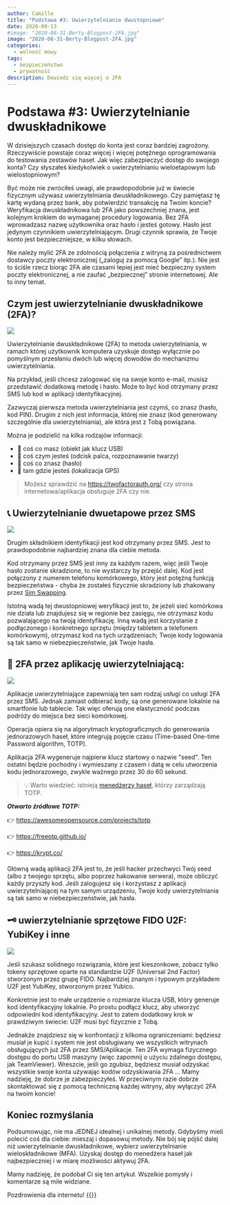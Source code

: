 ```yaml
---
author: Camille
title: "Podstawa #3: Uwierzytelnianie dwustopniowe"
date: 2020-09-13
#image: "2020-08-31-Berty-Blogpost-2FA.jpg"
image: "2020-08-31-Berty-Blogpost-2FA.jpg"
categories:
  - wolność mowy
tags:
  - bezpieczeństwo
  - prywatność
description: Dowiedz się więcej o 2FA
---
```


# Podstawa #3: Uwierzytelnianie dwuskładnikowe


W dzisiejszych czasach dostęp do konta jest coraz bardziej zagrożony. Rzeczywiście powstaje coraz więcej i więcej potężnego oprogramowania do testowania zestawów haseł. Jak więc zabezpieczyć dostęp do swojego konta? Czy słyszałeś kiedykolwiek o uwierzytelnianiu wieloetapowym lub wielostopniowym?

Być może nie zwróciłeś uwagi, ale prawdopodobnie już w świecie fizycznym używasz uwierzytelniania dwuskładnikowego. Czy pamiętasz tę kartę wydaną przez bank, aby potwierdzić transakcję na Twoim koncie? Weryfikacja dwuskładnikowa lub 2FA jako powszechniej znana, jest kolejnym krokiem do wymaganej procedury logowania. Bez 2FA wprowadzasz nazwę użytkownika oraz hasło i jesteś gotowy. Hasło jest jedynym czynnikiem uwierzytelniającym. Drugi czynnik sprawia, że Twoje konto jest bezpieczniejsze, w kilku słowach.

Nie należy mylić 2FA ze zdolnością połączenia z witryną za pośrednictwem dostawcy poczty elektronicznej („zaloguj za pomocą Google” itp.). Nie jest to ściśle rzecz biorąc 2FA ale czasami lepiej jest mieć bezpieczny system poczty elektronicznej, a nie zaufać „bezpiecznej” stronie internetowej. Ale to inny temat.

## Czym jest uwierzytelnianie dwuskładnikowe (2FA)?

![](https://i.imgur.com/MJUVRuw.jpg)

Uwierzytelnianie dwuskładnikowe (2FA) to metoda uwierzytelniania, w ramach której użytkownik komputera uzyskuje dostęp wyłącznie po pomyślnym przesłaniu dwóch lub więcej dowodów do mechanizmu uwierzytelniania.

Na przykład, jeśli chcesz zalogować się na swoje konto e-mail, musisz przedstawić dodatkową metodę i hasło. Może to być kod otrzymany przez SMS lub kod w aplikacji identyfikacyjnej.

Zazwyczaj pierwsza metoda uwierzytelniania jest czymś, co znasz (hasło, kod PIN). Drugim z nich jest informacja, której nie znasz (kod generowany szczególnie dla uwierzytelniania), ale która jest z Tobą powiązana.

Można je podzielić na kilka rodzajów informacji:
- 🔑 coś co masz (obiekt jak klucz USB)
- 🐾 coś czym jesteś (odcisk palca, rozpoznawanie twarzy)
- 🧠 coś co znasz (hasło)
- 📍 tam gdzie jesteś (lokalizacja GPS)


> Możesz sprawdzić na https://twofactorauth.org/ czy strona internetowa/aplikacja obsługuje 2FA czy nie.

## 📞 Uwierzytelnianie dwuetapowe przez SMS

![](https://i.imgur.com/uuqGxCp.jpg)


Drugim składnikiem identyfikacji jest kod otrzymany przez SMS. Jest to prawdopodobnie najbardziej znana dla ciebie metoda.

Kod otrzymany przez SMS jest inny za każdym razem, więc jeśli Twoje hasło zostanie skradzione, to nie wystarczy by przejść dalej. Kod jest połączony z numerem telefonu komórkowego, który jest potężną funkcją bezpieczeństwa - chyba że zostałeś fizycznie skradziony lub zhakowany przez [Sim Swapping](https://berty.tech/blog/sim-swapping/).

Istotną wadą tej dwustopniowej weryfikacji jest to, że jeżeli sieć komórkowa nie działa lub znajdujesz się w regionie bez zasięgu, nie otrzymasz kodu pozwalającego na twoją identyfikację. Inną wadą jest korzystanie z podłączonego i konkretnego sprzętu (między tabletem a telefonem komórkowym), otrzymasz kod na tych urządzeniach; Twoje kody logowania są tak samo w niebezpieczeństwie, jak Twoje hasła.


## 📱 2FA przez aplikację uwierzytelniającą:

![](https://i.imgur.com/YuRNDY0.jpg)


Aplikacje uwierzytelniające zapewniają ten sam rodzaj usługi co usługi 2FA przez SMS. Jednak zamiast odbierać kody, są one generowane lokalnie na smartfonie lub tablecie. Tak więc oferują one elastyczność podczas podróży do miejsca bez sieci komórkowej.

Operacja opiera się na algorytmach kryptograficznych do generowania jednorazowych haseł, które integrują pojęcie czasu (Time-based One-time Password algorithm, TOTP).

Aplikacja 2FA wygeneruje najpierw klucz startowy o nazwie "seed". Ten ostatni będzie pochodny i wymieszany z czasem i datą w celu utworzenia kodu jednorazowego, zwykle ważnego przez 30 do 60 sekund.

> 💡 Warto wiedzieć: istnieją [menedżerzy haseł](https://berty.tech/blog/best-password-manager/), którzy zarządzają TOTP.

***Otwarto źródłowe TOTP:***

👉 https://awesomeopensource.com/projects/totp

👉 https://freeotp.github.io/

👉 https://krypt.co/

Główną wadą aplikacji 2FA jest to, że jeśli hacker przechwyci Twój seed (albo z twojego sprzętu, albo poprzez hakowanie serwera), może obliczyć każdy przyszły kod. Jeśli zalogujesz się i korzystasz z aplikacji uwierzytelniającej na tym samym urządzeniu, Twoje kody uwierzytelniania są tak samo w niebezpieczeństwie, jak hasła.


## 🗝️ uwierzytelnianie sprzętowe FIDO U2F: YubiKey i inne

![](https://i.imgur.com/ZzJa77a.png)


Jeśli szukasz solidnego rozwiązania, które jest kieszonkowe, zobacz tylko tokeny sprzętowe oparte na standardzie U2F (Universal 2nd Factor) stworzonym przez grupę FIDO. Najbardziej znanym i typowym przykładem U2F jest YubiKey, stworzonym przez Yubico.

Konkretnie jest to małe urządzenie o rozmiarze klucza USB, który generuje kod identyfikacyjny lokalnie. Po prostu podłącz klucz, aby utworzyć odpowiedni kod identyfikacyjny. Jest to zatem dodatkowy krok w prawdziwym świecie: U2F musi być fizycznie z Tobą.

Jednakże znajdziesz się w konfrontacji z kilkoma ograniczeniami: będziesz musiał je kupić i system nie jest obsługiwany we wszystkich witrynach obsługujących już 2FA przez SMS/Aplikacje. Ten 2FA wymaga fizycznego dostępu do portu USB maszyny (więc zapomnij o użyciu zdalnego dostępu, jak TeamViewer). Wreszcie, jeśli go zgubisz, będziesz musiał odzyskać wszystkie swoje konta używając kodów odzyskiwania 2FA ... Mamy nadzieję, że dobrze je zabezpieczyłeś. W przeciwnym razie dobrze skontaktować się z pomocą techniczną każdej witryny, aby wyłączyć 2FA na twoim koncie!


## Koniec rozmyślania

Podsumowując, nie ma JEDNEJ idealnej i unikalnej metody. Gdybyśmy mieli polecić coś dla ciebie: mieszaj i dopasowuj metody. Nie bój się pójść dalej niż uwierzytelnianie dwuskładnikowe, wybierz uwierzytelnianie wieloskładnikowe (MFA). Uzyskaj dostęp do menedżera haseł jak najbezpieczniej i w miarę możliwości aktywuj 2FA.

Mamy nadzieję, że podobał Ci się ten artykuł. Wszelkie pomysły i komentarze są mile widziane.

Pozdrowienia dla internetu!
{{<tweet id="1291024965630939136">}}

